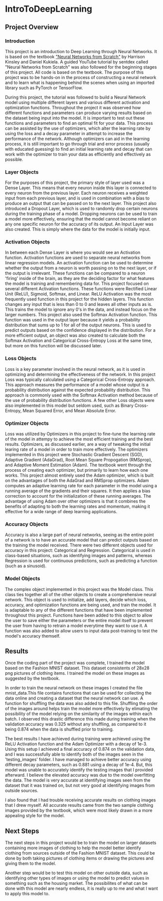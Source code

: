 # IntroToDeepLearning
## Project Overview
### Introduction
This project is an introduction to Deep Learning through Neural Networks. It is based on the textbook ["Neural Networks from Scratch"](https://nnfs.io/) by Harrison Kinsley and Daniel Kukiela. A guided YouTube tutorial by sentdex called "Neural Networks from Scratch" was also followed for the beginning stages of this project. All code is based on the textbook. The purpose of this project was to be hands-on in the process of constructing a neural network and to learn what is happening behind the scenes when using an imported library such as PyTorch or TensorFlow.

During this project, the tutorial was followed to build a Neural Network model using multiple different layers and various different activation and optimization functions. Throughout the project it was observed how different functions and parameters can produce varying results based on the dataset being input into the model. It is important to test out these functions and parameters to find an optimal fit for your data. This process can be assisted by the use of optimizers, which alter the learning rate by using the loss and a decay parameter in attempt to increase the performance of the network. Although optimizers can aid in the learning process, it is still important to go through trial and error process (usually with educated guessing) to find an initial learning rate and decay that can work with the optimizer to train your data as efficiently and effectively as possible.

### Layer Objects
For the purposes of this project, the primary style of layer used was a Dense Layer. This means that every neuron inside this layer is connected to every neuron from the previous layer. Each neuron receives a weighted input from each previous layer, and is used in combination with a bias to produce an output that can be passed on to the next layer. This project also introduced a Dropout Layer, which is used to randomly drop certain neurons during the training phase of a model. Dropping neurons can be used to train a model more effectively, ensuring that the model cannot become reliant on any one specific neuron for the accuracy of its output. An Input Layer was also created. This is simply where the data for the model is initially input.

### Activation Objects
In between each Dense Layer is where you would see an Activation function. Activation functions are used to separate neural networks from linear regression models. An activation function can be used to determine whether the output from a neuron is worth passing on to the next layer, or if the output is irrelevant. These functions can be compared to a neuron 'firing' inside of the brain, as they are the deciding factor for what features the model is training and remembering data for. This project focused on several different Activation functions. These functions were Rectified Linear Unit (ReLU), Sigmoid, Softmax, and Linear. ReLU Activation was the most frequently used function in this project for the hidden layers. This function changes any input that is less than 0 to 0 and leaves all other inputs as is. This trains the model to ignore any 0's in the data, and instead focus on the larger numbers. This project also used the Softmax Activation function. This function was used in the output layer because it yields a probability distribution that sums up to 1 for all of the output neurons. This is used to predict outputs based on the confidence displayed in the distribution. For a more efficient output, an object was also created to calculate both the Softmax Activation and Categorical Cross-Entropy Loss at the same time, but more on this function will be discussed later.

### Loss Objects
Loss is a key parameter involved in the neural network, as it is used in optimizing and determining the effectiveness of the network. In this project Loss was typically calculated using a Categorical Cross-Entropy approach. This approach measures the performance of a model whose output is a probability distribution against the expected probability distribution. This approach is commonly used with the Softmax Activation method because of the use of probability distribution functions. A few other Loss objects were also implemented in this model but seldom used, such as Binary Cross-Entropy, Mean Squared Error, and Mean Absolute Error.

### Optimizer Objects
Loss was utilized by Optimizers in this project to fine-tune the learning rate of the model in attempy to achieve the most efficient training and the best results. Optimizers, as discussed earlier, are a way of tweaking the initial learing rate of a model in order to train more effectively. The optimizers implemented in this project were Stochastic Gradient Descent (SGD), Adaptive Gradient (AdaGrad), Root Mean Square Propogation (RMSprop), and Adaptive Moment Estimation (Adam). The textbook went through the process of creating each optimizer, but primarily to learn how each one works. This project almost entirely used the Adam optimizer, which is built on the advantages of both the AdaGrad and RMSprop optimizers. Adam computes an adaptive learning rate for each parameter in the model using a running average of the gradients and their squares. It then applies a bias correction to account for the initialization of these running averages. The advantage of using Adam over other optimizers is that it combines the benefits of adapting to both the learning rates and momentum, making it effective for a wide range of deep learning applications.

### Accuracy Objects
Accuracy is also a large part of neural networks, seeing as the entire point of a network is to have an accurate model that can predict outputs based on the training the model received. There were two different objects used for accuracy in this project: Categorical and Regression. Categorical is used in class-based situations, such as identifying images and patterns, whereas Regression is used for continuous predictions, such as predicting a function (such as a sinusoid).

### Model Objects
The complex object implemented in this project was the Model class. This class ties together all of the other objects to create a comprehensive neural network. This object is used to initialize, add layers, decide which loss, accuracy, and optimization functions are being used, and train the model. It is adaptable to any of the different functions that have been implemented throughout this project. Functions have been added to this object to allow the user to save either the parameters or the entire model itself to prevent the user from having to retrain a model everytime they want to use it. A function was also added to allow users to input data post-training to test the model's accuracy themself.

## Results
Once the coding part of the project was complete, I trained the model based on the Fashion MNIST dataset. This dataset consistents of 28x28 png pictures of clothing items. I trained the model on these images as suggested by the textbook.

In order to train the neural network on these images I created the file mnist_data.This file contains functions that can be used for collecting the data online and creating a dataset that the neural network can use. A function for shuffling the data was also added to this file. Shuffling the order of the images around helps train the model more effectively by elimating the possibility of the model relying on the similarity of the images within each batch. I observed this drastic difference this made during training when the validation accuracy was 0.325 without any shuffling, as compared to it being 0.874 when the data is shuffled prior to training.

The best results I have achieved during training were achieved using the ReLU Activation function and the Adam Optimizer with a decay of 1e-3. Using this setup I achieved a final accuracy of 0.874 on the validation data, and I was successfully able to identify both of the images seen in the 'testing_images' folder. I have managed to achieve better accuracy using different decay parameters, such as 0.881 using a decay of 1e-4. But, this model was unable to accurately identify the testing images that I provided afterward. I believe the elevated accuracy was due to the model overfitting the data. The model is very accurate at identifying images seen from the dataset that it was trained on, but not very good at identifying images from outside sources.

I also found that I had trouble receiving accurate results on clothing images that I drew myself. All accurate results came from the two sample clothing images provided by the textbook, which were most likely drawn in a more appealing style for the model.

## Next Steps
The next steps in this project would be to train the model on larger datasets containing more images of clothing to help the model better identify clothing from sources outside of the Fashion MNIST dataset. This could be done by both taking pictures of clothing items or drawing the pictures and giving them to the model.

Another step would be to test this model on other outside data, such as identifying other types of images or using the model to predict values in something such as the housing market. The possibilites of what can be done with this model are nearly endless, it is really up to me and what I want to apply this model to.